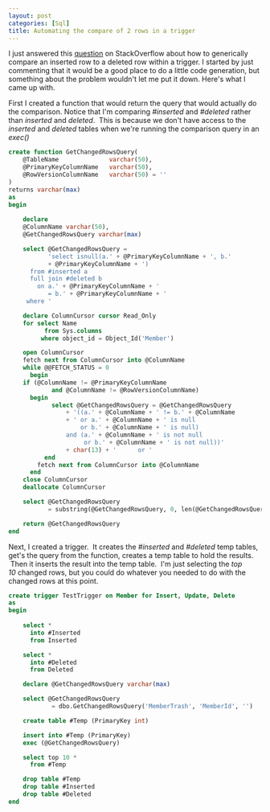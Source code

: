```yaml
---
layout: post
categories: [Sql]
title: Automating the compare of 2 rows in a trigger
---
```

I just answered this <a href="http://stackoverflow.com/questions/23500284/generic-solution-to-compare-2-rows/23500897#23500897" target="_blank">question</a> on StackOverflow about how to generically compare an inserted row to a deleted row within a trigger. I started by just commenting that it would be a good place to do a little code generation, but something about the problem wouldn't let me put it down. Here's what I came up with.
<!--more-->

First I created a function that would return the query that would actually do the comparison. Notice that I'm comparing <em>#inserted</em> and <em>#deleted</em> rather than <em>inserted</em> and <em>deleted</em>. &nbsp;This is because we don't have access to the <em>inserted</em> and <em>deleted</em> tables when we're running the comparison query in an <em>exec()</em>

~~~ sql
create function GetChangedRowsQuery(
	@TableName				varchar(50), 
	@PrimaryKeyColumnName	varchar(50),
	@RowVersionColumnName	varchar(50) = ''
)
returns varchar(max)
as
begin
	
    declare 
	@ColumnName varchar(50),
	@GetChangedRowsQuery varchar(max)

    select @GetChangedRowsQuery = 
           'select isnull(a.' + @PrimaryKeyColumnName + ', b.' 
           + @PrimaryKeyColumnName + ') 
      from #inserted a
      full join #deleted b 
        on a.' + @PrimaryKeyColumnName + ' 
           = b.' + @PrimaryKeyColumnName + '
     where '

    declare ColumnCursor cursor Read_Only
    for select Name
          from Sys.columns
         where object_id = Object_Id('Member')

    open ColumnCursor
    fetch next from ColumnCursor into @ColumnName
    while @@FETCH_STATUS = 0
      begin
	if (@ColumnName != @PrimaryKeyColumnName 
            and @ColumnName != @RowVersionColumnName)
	  begin
            select @GetChangedRowsQuery = @GetChangedRowsQuery 
                + '((a.' + @ColumnName + ' != b.' + @ColumnName 
                + ' or a.' + @ColumnName + ' is null 
                    or b.' + @ColumnName + ' is null) 
                and (a.' + @ColumnName + ' is not null 
                     or b.' + @ColumnName + ' is not null))' 
                + char(13) + '      or ' 
          end
        fetch next from ColumnCursor into @ColumnName
      end
    close ColumnCursor
    deallocate ColumnCursor

    select @GetChangedRowsQuery 
           = substring(@GetChangedRowsQuery, 0, len(@GetChangedRowsQuery) -7)

    return @GetChangedRowsQuery
end
~~~
Next, I created a trigger. &nbsp;It creates the <em>#inserted</em> and <em>#deleted</em>&nbsp;temp tables, get's the query from the function, creates a temp table to hold the results. &nbsp;Then it inserts the result into the temp table. &nbsp;I'm just selecting the <em>top 10</em>&nbsp;changed rows, but you could do whatever you needed to do with the changed rows at this point.

~~~sql
create trigger TestTrigger on Member for Insert, Update, Delete
as
begin
	
    select *
      into #Inserted
      from Inserted

    select *
      into #Deleted
      from Deleted

    declare @GetChangedRowsQuery varchar(max)

    select @GetChangedRowsQuery 
            = dbo.GetChangedRowsQuery('MemberTrash', 'MemberId', '')

    create table #Temp (PrimaryKey int)

    insert into #Temp (PrimaryKey)
    exec (@GetChangedRowsQuery) 

    select top 10 *
      from #Temp

    drop table #Temp
    drop table #Inserted
    drop table #Deleted
end
~~~

